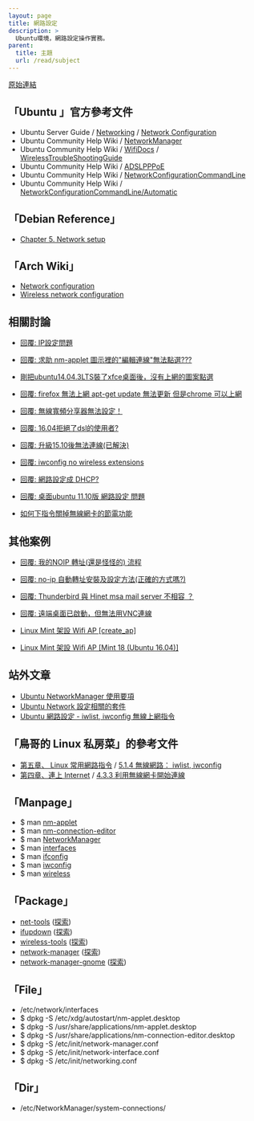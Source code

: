 ```yaml
---
layout: page
title: 網路設定
description: >
  Ubuntu環境，網路設定操作實務。
parent:
  title: 主題
  url: /read/subject
---
```


[原始連結](http://www.ubuntu-tw.org/modules/newbb/viewtopic.php?post_id=333570#forumpost333570)


## 「Ubuntu 」官方參考文件

* Ubuntu Server Guide  / [Networking](https://help.ubuntu.com/14.04/serverguide/networking.html) / [Network Configuration](https://help.ubuntu.com/14.04/serverguide/network-configuration.html)
* Ubuntu Community Help Wiki / [NetworkManager](https://help.ubuntu.com/community/NetworkManager)
* Ubuntu Community Help Wiki / [WifiDocs](https://help.ubuntu.com/community/WifiDocs) / [WirelessTroubleShootingGuide](https://help.ubuntu.com/community/WifiDocs/WirelessTroubleShootingGuide)
* Ubuntu Community Help Wiki / [ADSLPPPoE](https://help.ubuntu.com/community/ADSLPPPoE)
* Ubuntu Community Help Wiki / [NetworkConfigurationCommandLine](https://help.ubuntu.com/community/NetworkConfigurationCommandLine)
* Ubuntu Community Help Wiki / [NetworkConfigurationCommandLine/Automatic](https://help.ubuntu.com/community/NetworkConfigurationCommandLine/Automatic)


## 「Debian Reference」

* [Chapter 5. Network setup](https://www.debian.org/doc/manuals/debian-reference/index.en.html)


## 「Arch Wiki」

* [Network configuration](https://wiki.archlinux.org/index.php/Network_configuration)
* [Wireless network configuration](https://wiki.archlinux.org/index.php/Wireless_network_configuration)


## 相關討論


* [回覆: IP設定問題](http://www.ubuntu-tw.org/modules/newbb/viewtopic.php?post_id=348688#forumpost348688)
* [回覆: 求助 nm-applet 圖示裡的"編輯連線"無法點選???](http://www.ubuntu-tw.org/modules/newbb/viewtopic.php?post_id=335010#forumpost335010)
* [剛把ubuntu14.04.3LTS裝了xfce桌面後，沒有上網的圖案點選](http://www.ubuntu-tw.org/modules/newbb/viewtopic.php?post_id=347708#forumpost347708)
* [回覆: firefox 無法上網 apt-get update 無法更新 但是chrome 可以上網](http://www.ubuntu-tw.org/modules/newbb/viewtopic.php?post_id=348662#forumpost348662)
* [回覆: 無線寬頻分享器無法設定！](http://www.ubuntu-tw.org/modules/newbb/viewtopic.php?post_id=330278#forumpost330278)
* [回覆: 16.04拒絕了dsl的使用者?](http://www.ubuntu-tw.org/modules/newbb/viewtopic.php?post_id=351700#forumpost351700)
* [回覆: 升級15.10後無法連線(已解決)](http://www.ubuntu-tw.org/modules/newbb/viewtopic.php?post_id=351540#forumpost351540)

* [回覆: iwconfig no wireless extensions](http://www.ubuntu-tw.org/modules/newbb/viewtopic.php?post_id=331180#forumpost331180)
* [回覆: 網路設定成 DHCP?](http://www.ubuntu-tw.org/modules/newbb/viewtopic.php?post_id=320004#forumpost320004)
* [回覆: 桌面ubuntu 11.10版 網路設定 問題](http://www.ubuntu-tw.org/modules/newbb/viewtopic.php?post_id=209196#forumpost209196)
* [如何下指令關掉無線網卡的節電功能](http://www.ubuntu-tw.org/modules/newbb/viewtopic.php?post_id=336224#forumpost336224)


## 其他案例

* [回覆: 我的NOIP 轉址(還是怪怪的) 流程](http://www.ubuntu-tw.org/modules/newbb/viewtopic.php?post_id=331850#forumpost331850)
* [回覆: no-ip 自動轉址安裝及設定方法(正確的方式嗎?)](http://www.ubuntu-tw.org/modules/newbb/viewtopic.php?post_id=331332#forumpost331332)
* [回覆: Thunderbird 與 Hinet msa mail server 不相容 ？](http://www.ubuntu-tw.org/modules/newbb/viewtopic.php?post_id=319318#forumpost319318)
* [回覆: 遠端桌面已啟動，但無法用VNC連線](http://www.ubuntu-tw.org/modules/newbb/viewtopic.php?post_id=348694#forumpost348694)

* [Linux Mint 架設 Wifi AP [create_ap]](http://www.ubuntu-tw.org/modules/newbb/viewtopic.php?post_id=349150#forumpost349150)
* [Linux Mint 架設 Wifi AP [Mint 18 (Ubuntu 16.04)]](http://www.ubuntu-tw.org/modules/newbb/viewtopic.php?post_id=351656#forumpost351656)

## 站外文章

* [Ubuntu NetworkManager 使用要項](http://blog.roodo.com/rocksaying/archives/11777065.html)
* [Ubuntu Network 設定相關的套件](http://samwlinux.blogspot.tw/2014/05/ubuntu-network-package.html)
* [Ubuntu 網路設定 - iwlist, iwconfig 無線上網指令](http://note.drx.tw/2010/12/network-wireless.html)

## 「鳥哥的 Linux 私房菜」的參考文件

* [ 第五章、 Linux 常用網路指令](http://linux.vbird.org/linux_server/0140networkcommand.php) /  [5.1.4 無線網路： iwlist, iwconfig](http://linux.vbird.org/linux_server/0140networkcommand.php#iw_cmd)
* [ 第四章、連上 Internet](http://linux.vbird.org/linux_server/0130internet_connect.php) /  [4.3.3 利用無線網卡開始連線](http://linux.vbird.org/linux_server/0130internet_connect.php#wireless_connect)


## 「Manpage」

* $ man [nm-applet](manpages.ubuntu.com/manpages/trusty/en/man1/nm-applet.1.html)
* $ man [nm-connection-editor](http://manpages.ubuntu.com/manpages/trusty/en/man1/nm-connection-editor.1.html)
* $ man [NetworkManager](http://manpages.ubuntu.com/manpages/trusty/en/man8/NetworkManager.8.html)
* $ man [interfaces](http://manpages.ubuntu.com/manpages/trusty/en/man5/interfaces.5.html)
* $ man [ifconfig](http://manpages.ubuntu.com/manpages/trusty/man8/ifconfig.8.html)
* $ man [iwconfig](http://manpages.ubuntu.com/manpages/trusty/en/man8/iwconfig.8.html)
* $ man [wireless](http://manpages.ubuntu.com/manpages/trusty/en/man7/wireless.7.html)


## 「Package」

* [net-tools](http://packages.ubuntu.com/trusty/net-tools) ([探索](http://samwhelp.github.io/book-ubuntu-exploration/book/content/package/net-tools/info.html))
* [ifupdown](http://packages.ubuntu.com/trusty/ifupdown) ([探索](http://samwhelp.github.io/book-ubuntu-exploration/book/content/package/ifupdown/info.html))
* [wireless-tools](http://packages.ubuntu.com/trusty/wireless-tools) ([探索](http://samwhelp.github.io/book-ubuntu-exploration/book/content/package/wireless-tools/info.html))
* [network-manager](http://packages.ubuntu.com/trusty/network-manager) ([探索](http://samwhelp.github.io/book-ubuntu-exploration/book/content/package/network-manager/info.html))
* [network-manager-gnome](http://packages.ubuntu.com/trusty/network-manager-gnome) ([探索](http://samwhelp.github.io/book-ubuntu-exploration/book/content/package/network-manager-gnome/info.html))



## 「File」

* /etc/network/interfaces
* $ dpkg -S /etc/xdg/autostart/nm-applet.desktop
* $ dpkg -S /usr/share/applications/nm-applet.desktop
* $ dpkg -S /usr/share/applications/nm-connection-editor.desktop
* $ dpkg -S /etc/init/network-manager.conf
* $ dpkg -S /etc/init/network-interface.conf
* $ dpkg -S /etc/init/networking.conf

## 「Dir」

* /etc/NetworkManager/system-connections/
